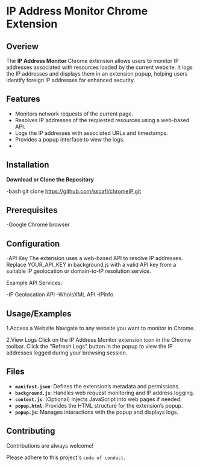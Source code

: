 
# IP Address Monitor Chrome Extension
## Overiew

The **IP Address Monitor** Chrome extension allows users to monitor IP addresses associated with resources loaded by the current website. It logs the IP addresses and displays them in an extension popup, helping users identify foreign IP addresses for enhanced security.


## Features

- Monitors network requests of the current page.
- Resolves IP addresses of the requested resources using a web-based API.
- Logs the IP addresses with associated URLs and timestamps.
- Provides a popup interface to view the logs.
- 
## Installation
 **Download or Clone the Repository**

   -bash
   git clone https://github.com/sscafi/chromeIP.git
## Prerequisites

-Google Chrome browser


## Configuration

-API Key
The extension uses a web-based API to resolve IP addresses. Replace YOUR_API_KEY in background.js with a valid API key from a suitable IP geolocation or domain-to-IP resolution service.

Example API Services:

-IP Geolocation API
-WhoisXML API
-IPinfo
## Usage/Examples

1.Access a Website
Navigate to any website you want to monitor in Chrome.

2.View Logs
Click on the IP Address Monitor extension icon in the Chrome toolbar.
Click the "Refresh Logs" button in the popup to view the IP addresses logged during your browsing session.


## Files
- **`manifest.json`**: Defines the extension’s metadata and permissions.
- **`background.js`**: Handles web request monitoring and IP address logging.
- **`content.js`**: (Optional) Injects JavaScript into web pages if needed.
- **`popup.html`**: Provides the HTML structure for the extension’s popup.
- **`popup.js`**: Manages interactions with the popup and displays logs.
## Contributing

Contributions are always welcome!

Please adhere to this project's `code of conduct`.

